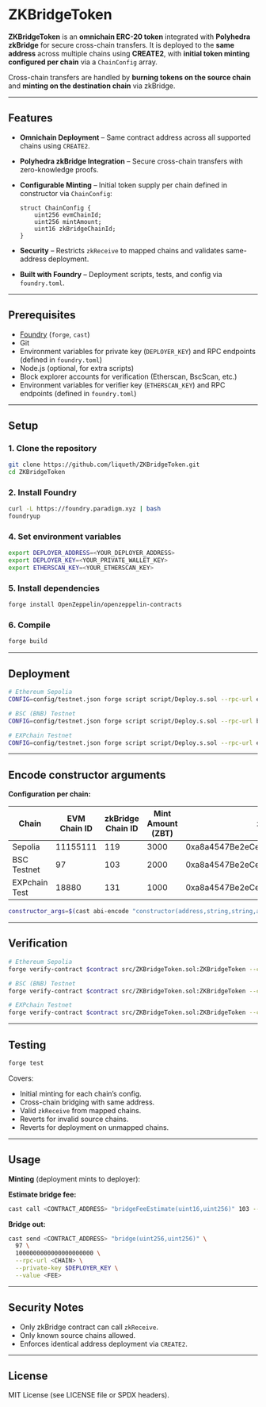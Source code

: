 # ZKBridgeToken

**ZKBridgeToken** is an **omnichain ERC-20 token** integrated with **Polyhedra zkBridge** for secure cross-chain transfers.
It is deployed to the **same address** across multiple chains using **CREATE2**, with **initial token minting configured per chain** via a `ChainConfig` array.

Cross-chain transfers are handled by **burning tokens on the source chain** and **minting on the destination chain** via zkBridge.

---

## Features

* **Omnichain Deployment** – Same contract address across all supported chains using `CREATE2`.
* **Polyhedra zkBridge Integration** – Secure cross-chain transfers with zero-knowledge proofs.
* **Configurable Minting** – Initial token supply per chain defined in constructor via `ChainConfig`:

  ```solidity
  struct ChainConfig {
      uint256 evmChainId;
      uint256 mintAmount;
      uint16 zkBridgeChainId;
  }
  ```
* **Security** – Restricts `zkReceive` to mapped chains and validates same-address deployment.
* **Built with Foundry** – Deployment scripts, tests, and config via `foundry.toml`.

---

## Prerequisites

* [Foundry](https://book.getfoundry.sh/) (`forge`, `cast`)
* Git
* Environment variables for private key (`DEPLOYER_KEY`) and RPC endpoints (defined in `foundry.toml`)
* Node.js (optional, for extra scripts)
* Block explorer accounts for verification (Etherscan, BscScan, etc.)
* Environment variables for verifier key (`ETHERSCAN_KEY`) and RPC endpoints (defined in `foundry.toml`)

---

## Setup

### 1. Clone the repository

```bash
git clone https://github.com/liqueth/ZKBridgeToken.git
cd ZKBridgeToken
```

### 2. Install Foundry

```bash
curl -L https://foundry.paradigm.xyz | bash
foundryup
```

### 4. Set environment variables

```bash
export DEPLOYER_ADDRESS=<YOUR_DEPLOYER_ADDRESS>
export DEPLOYER_KEY=<YOUR_PRIVATE_WALLET_KEY>
export ETHERSCAN_KEY=<YOUR_ETHERSCAN_KEY>
```

### 5. Install dependencies

```bash
forge install OpenZeppelin/openzeppelin-contracts
```

### 6. Compile

```bash
forge build
```

---

## Deployment

```bash
# Ethereum Sepolia
CONFIG=config/testnet.json forge script script/Deploy.s.sol --rpc-url eth_test --private-key $DEPLOYER_KEY --broadcast
```

```bash
# BSC (BNB) Testnet
CONFIG=config/testnet.json forge script script/Deploy.s.sol --rpc-url bsc_test --private-key $DEPLOYER_KEY --broadcast
```

```bash
# EXPchain Testnet
CONFIG=config/testnet.json forge script script/Deploy.s.sol --rpc-url exp_test --private-key $DEPLOYER_KEY --broadcast
```

---

## Encode constructor arguments

**Configuration per chain:**

| Chain         | EVM Chain ID | zkBridge Chain ID | Mint Amount (ZBT) | zkBridge Address                           |
| ------------- | ------------ | ----------------- | ----------------- | ------------------------------------------ |
| Sepolia       | 11155111     | 119               | 3000              | 0xa8a4547Be2eCe6Dde2Dd91b4A5adFe4A043b21C7 |
| BSC Testnet   | 97           | 103               | 2000              | 0xa8a4547Be2eCe6Dde2Dd91b4A5adFe4A043b21C7 |
| EXPchain Test | 18880        | 131               | 1000              | 0xa8a4547Be2eCe6Dde2Dd91b4A5adFe4A043b21C7 |

```bash
constructor_args=$(cast abi-encode "constructor(address,string,string,address,(uint256,uint256,uint16)[])" $DEPLOYER_ADDRESS "ZKBridgeToken" "ZBT" 0xa8a4547Be2eCe6Dde2Dd91b4A5adFe4A043b21C7 "[(11155111,3000000000000000000000,119),(97,2000000000000000000000,103),(18880,1000000000000000000000,131)]")
```

---

## Verification

```bash
# Ethereum Sepolia
forge verify-contract $contract src/ZKBridgeToken.sol:ZKBridgeToken --chain-id 11155111 --etherscan-api-key $ETHERSCAN_KEY --constructor-args  $constructor_args
```

```bash
# BSC (BNB) Testnet
forge verify-contract $contract src/ZKBridgeToken.sol:ZKBridgeToken --chain-id 97 --etherscan-api-key $ETHERSCAN_KEY --constructor-args  $constructor_args
```

```bash
# EXPchain Testnet
forge verify-contract $contract src/ZKBridgeToken.sol:ZKBridgeToken --chain-id 18880 --etherscan-api-key $ETHERSCAN_KEY --constructor-args  $constructor_args
```

---

## Testing

```bash
forge test
```

Covers:

* Initial minting for each chain’s config.
* Cross-chain bridging with same address.
* Valid `zkReceive` from mapped chains.
* Reverts for invalid source chains.
* Reverts for deployment on unmapped chains.

---

## Usage

**Minting** (deployment mints to deployer):

**Estimate bridge fee:**

```bash
cast call <CONTRACT_ADDRESS> "bridgeFeeEstimate(uint16,uint256)" 103 --rpc-url eth_test
```

**Bridge out:**

```bash
cast send <CONTRACT_ADDRESS> "bridge(uint256,uint256)" \
  97 \
  1000000000000000000000 \
  --rpc-url <CHAIN> \
  --private-key $DEPLOYER_KEY \
  --value <FEE>
```

---

## Security Notes

* Only zkBridge contract can call `zkReceive`.
* Only known source chains allowed.
* Enforces identical address deployment via `CREATE2`.

---

## License

MIT License (see LICENSE file or SPDX headers).
